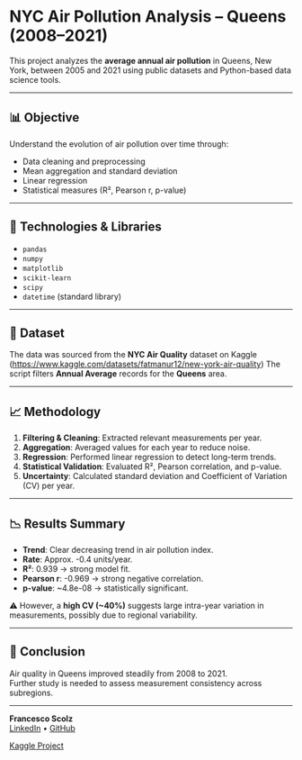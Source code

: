 # NYC Air Pollution Analysis – Queens (2008–2021)

This project analyzes the **average annual air pollution** in Queens, New York, between 2005 and 2021 using public datasets and Python-based data science tools.

---

## 📊 Objective

Understand the evolution of air pollution over time through:
- Data cleaning and preprocessing
- Mean aggregation and standard deviation
- Linear regression
- Statistical measures (R², Pearson r, p-value)

---

## 🧰 Technologies & Libraries

- `pandas`
- `numpy`
- `matplotlib`
- `scikit-learn`
- `scipy`
- `datetime` (standard library)

---

## 📁 Dataset

The data was sourced from the **NYC Air Quality** dataset on Kaggle (https://www.kaggle.com/datasets/fatmanur12/new-york-air-quality)
The script filters **Annual Average** records for the **Queens** area.

---

## 📈 Methodology

1. **Filtering & Cleaning**: Extracted relevant measurements per year.
2. **Aggregation**: Averaged values for each year to reduce noise.
3. **Regression**: Performed linear regression to detect long-term trends.
4. **Statistical Validation**: Evaluated R², Pearson correlation, and p-value.
5. **Uncertainty**: Calculated standard deviation and Coefficient of Variation (CV) per year.

---

## 📉 Results Summary

- **Trend**: Clear decreasing trend in air pollution index.
- **Rate**: Approx. -0.4 units/year.
- **R²**: 0.939 → strong model fit.
- **Pearson r**: -0.969 → strong negative correlation.
- **p-value**: ~4.8e-08 → statistically significant.

⚠️ However, a **high CV (~40%)** suggests large intra-year variation in measurements, possibly due to regional variability.

---

## 🧠 Conclusion

Air quality in Queens improved steadily from 2008 to 2021.  
Further study is needed to assess measurement consistency across subregions.

---

**Francesco Scolz**  
[LinkedIn](https://www.linkedin.com/in/francesco-scolz/) • [GitHub](https://github.com/FreyFlyy)

[Kaggle Project](https://www.kaggle.com/code/freyfly/queens-nyc-air-pollution-over-the-years-2021)
